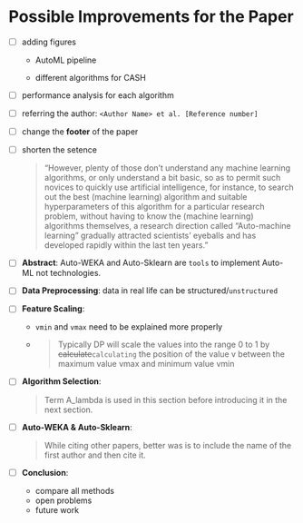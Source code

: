 # Possible Improvements for the Paper

- [ ] adding figures 									

     - AutoML pipeline
       
     - different algorithms for CASH
  
- [ ] performance analysis for each algorithm 

- [ ] referring the author: `<Author Name> et al. [Reference number]`

- [ ] change the **footer** of the paper

- [ ] shorten the setence

     >  “However, plenty of those don’t understand any machine learning algorithms, or only understand a bit basic, so as to permit such novices to quickly use artificial intelligence, for instance, to search out the best (machine learning) algorithm and suitable hyperparameters of this algorithm for a particular research problem, without having to know the (machine learning) algorithms themselves, a research direction called “Auto-machine learning” gradually attracted scientists’ eyeballs and has developed rapidly within the last ten years.”

- [ ] **Abstract**: Auto-WEKA and Auto-Sklearn are `tools` to implement Auto-ML not technologies.

- [ ] **Data Preprocessing**: data in real life can be structured/`unstructured` 

- [ ] **Feature Scaling**:

  - `vmin` and `vmax` need to be explained more properly

  - > Typically DP will scale the values into the range 0 to 1 by ~~calculate~~`calculating` the position of the value v between the maximum value vmax and minimum value vmin

- [ ] **Algorithm Selection**:  

     > Term A_lambda is used in this section before introducing it in the next section.

- [ ] **Auto-WEKA & Auto-Sklearn**: 

  >  While citing other papers, better was is to include the name of the first author and then cite it.

- [ ] **Conclusion**:
  - compare all methods
  - open problems
  - future work




















